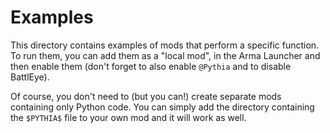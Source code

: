 # Examples

This directory contains examples of mods that perform a specific function.
To run them, you can add them as a "local mod", in the Arma Launcher and then
enable them (don't forget to also enable `@Pythia` and to disable BattlEye).

Of course, you don't need to (but you can!) create separate mods containing
only Python code. You can simply add the directory containing the `$PYTHIA$`
file to your own mod and it will work as well.
